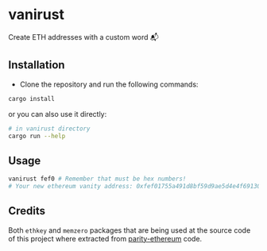 # vanirust

Create ETH addresses with a custom word 📬

## Installation

- Clone the repository and run the following commands:

```bash
cargo install
```

or you can also use it directly:

```bash
# in vanirust directory
cargo run --help
```

## Usage

```bash
vanirust fef0 # Remember that must be hex numbers!
# Your new ethereum vanity address: 0xfef01755a491d8bf59d9ae5d4e4f691308de4d82
```

## Credits
Both `ethkey` and `memzero` packages that are being used at the source code of this project where extracted from [parity-ethereum](https://github.com/paritytech/parity-ethereum) code.
